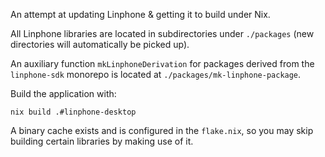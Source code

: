 An attempt at updating Linphone & getting it to build under Nix.

All Linphone libraries are located in subdirectories under `./packages` (new directories will automatically be picked
up).

An auxiliary function `mkLinphoneDerivation` for packages derived from the `linphone-sdk` monorepo is located at
`./packages/mk-linphone-package`.

Build the application with:

```shell
nix build .#linphone-desktop
```

A binary cache exists and is configured in the `flake.nix`, so you may skip building certain libraries by making use of
it.
